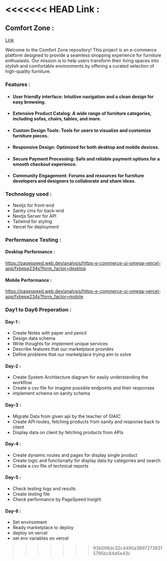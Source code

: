 <<<<<<< HEAD
Link : 
=======
## Comfort Zone :
[Link](https://e-commerce-ui-omega.vercel.app/)

Welcome to the Comfort Zone repository! This project is an e-commerce platform designed to provide a seamless shopping experience for furniture enthusiasts. Our mission is to help users transform their living spaces into stylish and comfortable environments by offering a curated selection of high-quality furniture.

### Features : 
- #### User friendly interface: Intuitive navigation and a clean design for easy browsing.
- #### Extensive Product Catalog: A wide range of furniture categories, including sofas, chairs, tables, and more.
- #### Custom Design Tools: Tools for users to visualize and customize furniture pieces.
- #### Responsive Design: Optimized for both desktop and mobile devices.
- #### Secure Payment Processing: Safe and reliable payment options for a smooth checkout experience.
- #### Community Engagement: Forums and resources for furniture developers and designers to collaborate and share ideas.


### Technology used :
- Nextjs for front-end
- Sanity cms for back-end
- Nextjs Server for API
- Tailwind for styling
- Vercel for deployment

### Performance Testing :

#### Desktop Performance :
https://pagespeed.web.dev/analysis/https-e-commerce-ui-omega-vercel-app/fxbepe234s?form_factor=desktop

#### Mobile Performance : 
https://pagespeed.web.dev/analysis/https-e-commerce-ui-omega-vercel-app/fxbepe234s?form_factor=mobile

### Day1 to Day6 Preperation :

#### Day-1 :
  - Create Notes with paper and pencil
  - Design data schema
  - Write thoughts for implement unique services
  - Describe features that our marketplace provides
  - Define problems that our marketplace trying aim to solve

#### Day-2 : 
 - Create System Architecture diagram for easily understanding the workflow
 - Create a csv file for imagine possible endpoints and their responses
 - implement schema on sanity schema

#### Day-3 :
 - Migrate Data from given api by the teacher of GIAIC
 - Create API routes, fetching products from sanity and response back to client
 - Display data on client by fetching products from APIs

#### Day-4 : 
 - Create dynamic routes and pages for display single product
 - Create logic and functionalty for display data by categories and search
 - Create a csv file of technical reports

#### Day-5 :
 - Check testing logs and results
 - Create testing file
 - Check performance by PageSpeed Insight

#### Day-6 :
 - Set environment
 - Ready marketplace to deploy
 - deploy on vercel
 - set env variables on vercel


>>>>>>> 93b096dc32c4490a38972738315795bc84d5e43c
